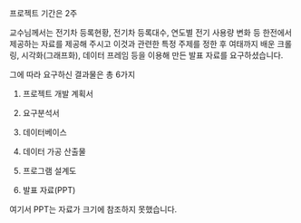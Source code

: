 프로젝트 기간은 2주


교수님께서는 전기차 등록현황, 전기차 등록대수, 연도별 전기 사용량 변화 등 한전에서 제공하는 자료를 제공해 주시고 이것과 관련한 특정 주제를 정한 후
여태까지 배운 크롤링, 시각화(그래프화), 데이터 프레임 등을 이용해 만든 발표 자료를 요구하셨습니다.



그에 따라 요구하신 결과물은 총 6가지

1. 프로젝트 개발 계획서

2. 요구분석서

3. 데이터베이스

4. 데이터 가공 산출물

5. 프로그램 설계도

6. 발표 자료(PPT)


여기서 PPT는 자료가 크기에 참조하지 못했습니다.

